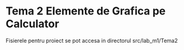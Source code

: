 # Tema 2 Elemente de Grafica pe Calculator

Fisierele pentru proiect se pot accesa in directorul src/lab_m1/Tema2


